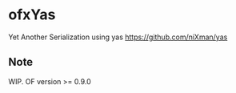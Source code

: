 # ofxYas
Yet Another Serialization using yas https://github.com/niXman/yas

## Note
WIP. OF version >= 0.9.0

